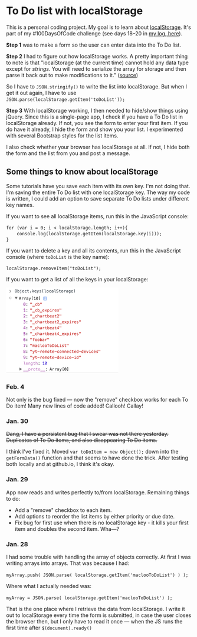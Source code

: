 # To Do list with localStorage

This is a personal coding project. My goal is to learn about [localStorage](https://developer.mozilla.org/en-US/docs/Web/API/Web_Storage_API). It's part of my #100DaysOfCode challenge (see days 18–20 in [my log, here](https://github.com/macloo/100-days-of-code/blob/master/log.md)).

**Step 1** was to make a form so the user can enter data into the To Do list.

**Step 2** I had to figure out how localStorage works. A pretty important thing to note is that "localStorage (at the current time) cannot hold any data type except for *strings*. You will need to serialize the array for storage and then parse it back out to make modifications to it." ([source](http://stackoverflow.com/questions/16083919/push-json-objects-to-array-in-localstorage))

So I have to `JSON.stringify()` to write the list into localStorage. But when I get it out again, I have to use `JSON.parse(localStorage.getItem('toDoList'));`

**Step 3** With localStorage working, I then needed to hide/show things using jQuery. Since this is a single-page app, I check if you have a To Do list in localStorage already. If not, you see the form to enter your first item. If you do have it already, I hide the form and show you your list. I experimented with several Bootstrap styles for the list items.

I also check whether your browser has localStorage at all. If not, I hide both the form and the list from you and post a message.

## Some things to know about localStorage

Some tutorials have you save each item with its own key. I'm not doing that. I'm saving the entire To Do list with one localStorage key. The way my code is written, I could add an option to save separate To Do lists under different key names.

If you want to see all localStorage items, run this in the JavaScript console:

```
for (var i = 0; i < localStorage.length; i++){
    console.log(localStorage.getItem(localStorage.key(i)));
}
```

If you want to delete a key and all its contents, run this in the JavaScript console (where `toDoList` is the key name):

```
localStorage.removeItem("toDoList");
```

If you want to get a list of all the keys in your localStorage:

![Screen capture: List keys in localStorage](images/keys-localStorage.png)

### Feb. 4

Not only is the bug fixed — now the "remove" checkbox works for each To Do item! Many new lines of code added! Callooh! Callay! 

### Jan. 30

~~Dang, I have a persistent bug that I swear was not there yesterday. Duplicates of To Do items, and also disappearing To Do items.~~

I think I've fixed it. Moved `var toDoItem = new Object();` down into the `getFormData()` function and that seems to have done the trick. After testing both locally and at github.io, I think it's okay.

### Jan. 29

App now reads and writes perfectly to/from localStorage. Remaining things to do:

* Add a "remove" checkbox to each item.
* Add options to reorder the list items by either priority or due date.
* Fix bug for first use when there is no localStorage key - it kills your first item and doubles the second item. Wha—?

### Jan. 28

I had some trouble with handling the array of objects correctly. At first I was writing arrays into arrays. That was because I had:

`myArray.push( JSON.parse( localStorage.getItem('maclooToDoList') ) );`

Where what I actually needed was:

`myArray = JSON.parse( localStorage.getItem('maclooToDoList') );`

That is the one place where I retrieve the data from localStorage. I write it out to localStorage every time the form is submitted, in case the user closes the browser then, but I only have to read it once — when the JS runs the first time after `$(document).ready()`
